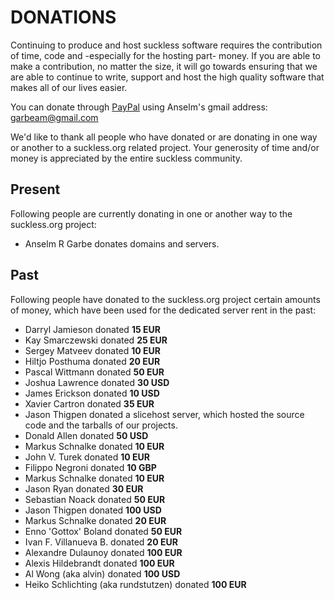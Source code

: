 DONATIONS
=========
Continuing to produce and host suckless software requires the contribution of
time, code and -especially for the hosting part- money. If you are able to make
a contribution, no matter the size, it will go towards ensuring that we are
able to continue to write, support and host the high quality software that
makes all of our lives easier.

You can donate through [PayPal](https://paypal.com/) using Anselm's gmail address: garbeam@gmail.com

We'd like to thank all people who have donated or are donating in one way or
another to a suckless.org related project. Your generosity of time and/or money
is appreciated by the entire suckless community.

Present
-------
Following people are currently donating in one or another way to the suckless.org project:

* Anselm R Garbe donates domains and servers.

Past
----
Following people have donated to the suckless.org project
certain amounts of money, which have been used for the dedicated server rent
in the past:

* Darryl Jamieson donated <b> 15 EUR </b>
* Kay Smarczewski donated <b> 25 EUR </b>
* Sergey Matveev donated <b> 10 EUR </b>
* Hiltjo Posthuma donated <b> 20 EUR </b>
* Pascal Wittmann donated <b> 50 EUR </b>
* Joshua Lawrence donated <b> 30 USD </b>
* James Erickson donated <b> 10 USD </b>
* Xavier Cartron donated <b> 35 EUR </b>
* Jason Thigpen donated a slicehost server, which hosted the source code and the tarballs of our projects.
* Donald Allen donated <b> 50 USD </b>
* Markus Schnalke donated <b> 10 EUR </b>
* John V. Turek donated <b> 10 EUR</b>
* Filippo Negroni donated <b> 10 GBP </b>
* Markus Schnalke donated <b> 10 EUR</b>
* Jason Ryan donated <b>30 EUR</b>
* Sebastian Noack donated <b> 50 EUR </b>
* Jason Thigpen donated <b> 100 USD </b>
* Markus Schnalke donated <b> 20 EUR </b>
* Enno 'Gottox' Boland donated <b>50 EUR</b>
* Ivan F. Villanueva B. donated <b>20 EUR</b>
* Alexandre Dulaunoy donated <b>100 EUR</b>
* Alexis Hildebrandt donated <b>100 EUR</b>
* Al Wong (aka alvin) donated <b>100 USD</b>
* Heiko Schlichting (aka rundstutzen) donated <b>100 EUR</b>

